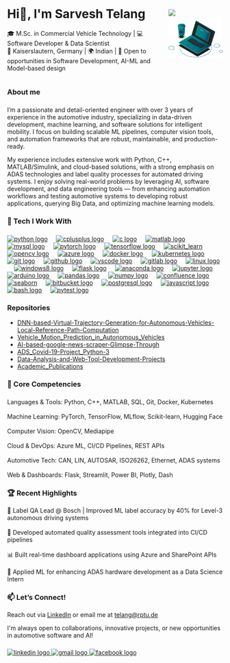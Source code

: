 <div style="display: flex; justify-content: space-between; align-items: center;">
  <div>
    <h1>Hi👋, I'm Sarvesh Telang</h1>
    <p align="left">🎓 M.Sc. in Commercial Vehicle Technology | 💻 Software Developer & Data Scientist<br>📍 Kaiserslautern, Germany | 🌍 Indian | 💼 Open to opportunities in Software Development, AI-ML and          Model-based design<br>
  </div>
  <div>
    <img src="https://visitor-badge.laobi.icu/badge?page_id=SarveshBTelang.SarveshBTelang&left_text=Profile%20Views" />
    <img src="ref.gif" alt="Reference" width="250"/>
  </div>
</div>

###

<h3 align="left">About me</h3>

###

<p align="left">I’m a passionate and detail-oriented engineer with over 3 years of experience in the automotive industry, specializing in data-driven development, machine learning, and software solutions for intelligent mobility. I focus on building scalable ML pipelines, computer vision tools, and automation frameworks that are robust, maintainable, and production-ready.</p> <p align="left">My experience includes extensive work with Python, C++, MATLAB/Simulink, and cloud-based solutions, with a strong emphasis on ADAS technologies and label quality processes for automated driving systems. I enjoy solving real-world problems by leveraging AI, software development, and data engineering tools — from enhancing automation workflows and testing automotive systems to developing robust applications, querying Big Data, and optimizing machine learning models.</p>

###

<h3 align="left">🚀 Tech I Work With</h3>

###

<div align="left">
  <a href="https://www.python.org/" target="_blank"><img src="https://cdn.jsdelivr.net/gh/devicons/devicon/icons/python/python-original.svg" height="40" alt="python logo" title="Python" /></a>
  <img width="12" />
  <a href="https://isocpp.org/" target="_blank"><img src="https://cdn.jsdelivr.net/gh/devicons/devicon/icons/cplusplus/cplusplus-original.svg" height="40" alt="cplusplus logo" title="C++" /></a>
  <img width="12" />
  <a href="https://en.wikipedia.org/wiki/C_(programming_language)" target="_blank"><img src="https://cdn.jsdelivr.net/gh/devicons/devicon/icons/c/c-original.svg" height="40" alt="c logo" title="C" /></a>
  <img width="12" />
  <a href="https://www.mathworks.com/products/matlab.html" target="_blank"><img src="https://cdn.jsdelivr.net/gh/devicons/devicon/icons/matlab/matlab-original.svg" height="40" alt="matlab logo" title="MATLAB" /></a>
  <img width="12" />
  <a href="https://www.mysql.com/" target="_blank"><img src="https://cdn.jsdelivr.net/gh/devicons/devicon/icons/mysql/mysql-original.svg" height="40" alt="mysql logo" title="MySQL" /></a>
  <img width="12" />
  <a href="https://pytorch.org/" target="_blank"><img src="https://cdn.jsdelivr.net/gh/devicons/devicon/icons/pytorch/pytorch-original.svg" height="40" alt="pytorch logo" title="PyTorch" /></a>
  <img width="12" />
  <a href="https://www.tensorflow.org/" target="_blank"><img src="https://cdn.jsdelivr.net/gh/devicons/devicon/icons/tensorflow/tensorflow-original.svg" height="40" alt="tensorflow logo" title="TensorFlow" /></a>
  <img width="12" />
  <a href="https://scikit-learn.org/" target="_blank"><img src="https://upload.wikimedia.org/wikipedia/commons/0/05/Scikit_learn_logo_small.svg" alt="scikit_learn" width="40" height="40" title="Scikit-learn" /></a>
  <img width="12" />
  <a href="https://opencv.org/" target="_blank"><img src="https://cdn.jsdelivr.net/gh/devicons/devicon/icons/opencv/opencv-original.svg" height="40" alt="opencv logo" title="OpenCV" /></a>
  <img width="12" />
  <a href="https://azure.microsoft.com/" target="_blank"><img src="https://cdn.jsdelivr.net/gh/devicons/devicon/icons/azure/azure-original.svg" height="40" alt="azure logo" title="Azure" /></a>
  <img width="12" />
  <a href="https://www.docker.com/" target="_blank"><img src="https://cdn.jsdelivr.net/gh/devicons/devicon/icons/docker/docker-original.svg" height="40" alt="docker logo" title="Docker" /></a>
  <img width="12" />
  <a href="https://kubernetes.io/" target="_blank"><img src="https://cdn.jsdelivr.net/gh/devicons/devicon/icons/kubernetes/kubernetes-plain.svg" height="40" alt="kubernetes logo" title="Kubernetes" /></a>
  <img width="12" />
  <a href="https://git-scm.com/" target="_blank"><img src="https://cdn.jsdelivr.net/gh/devicons/devicon/icons/git/git-original.svg" height="40" alt="git logo" title="Git" /></a>
  <img width="12" />
  <a href="https://github.com/" target="_blank"><img src="https://cdn.jsdelivr.net/gh/devicons/devicon/icons/github/github-original.svg" height="40" alt="github logo" title="GitHub" /></a>
  <img width="12" />
  <a href="https://code.visualstudio.com/" target="_blank"><img src="https://cdn.jsdelivr.net/gh/devicons/devicon/icons/vscode/vscode-original.svg" height="40" alt="vscode logo" title="VS Code" /></a>
  <img width="12" />
  <a href="https://gitlab.com/" target="_blank"><img src="https://cdn.jsdelivr.net/gh/devicons/devicon/icons/gitlab/gitlab-original.svg" height="40" alt="gitlab logo" title="GitLab" /></a>
  <img width="12" />
  <a href="https://www.linux.org/" target="_blank"><img src="https://cdn.jsdelivr.net/gh/devicons/devicon/icons/linux/linux-original.svg" height="40" alt="linux logo" title="Linux" /></a>
  <img width="12" />
  <a href="https://www.microsoft.com/en-us/windows" target="_blank"><img src="https://cdn.jsdelivr.net/gh/devicons/devicon/icons/windows8/windows8-original.svg" height="40" alt="windows8 logo" title="Windows" /></a>
  <img width="12" />
  <a href="https://flask.palletsprojects.com/" target="_blank"><img src="https://cdn.jsdelivr.net/gh/devicons/devicon/icons/flask/flask-original.svg" height="40" alt="flask logo" title="Flask" /></a>
  <img width="12" />
  <a href="https://www.anaconda.com/" target="_blank"><img src="https://cdn.jsdelivr.net/gh/devicons/devicon/icons/anaconda/anaconda-original.svg" height="40" alt="anaconda logo" title="Anaconda" /></a>
  <img width="12" />
  <a href="https://jupyter.org/" target="_blank"><img src="https://cdn.jsdelivr.net/gh/devicons/devicon/icons/jupyter/jupyter-original.svg" height="40" alt="jupyter logo" title="Jupyter" /></a>
  <img width="12" />
  <a href="https://www.arduino.cc/" target="_blank"><img src="https://cdn.jsdelivr.net/gh/devicons/devicon/icons/arduino/arduino-original.svg" height="40" alt="arduino logo" title="Arduino" /></a>
  <img width="12" />
  <a href="https://pandas.pydata.org/" target="_blank"><img src="https://cdn.jsdelivr.net/gh/devicons/devicon/icons/pandas/pandas-original.svg" height="40" alt="pandas logo" title="Pandas" /></a>
  <img width="12" />
  <a href="https://numpy.org/" target="_blank"><img src="https://cdn.jsdelivr.net/gh/devicons/devicon/icons/numpy/numpy-original.svg" height="40" alt="numpy logo" title="NumPy" /></a>
  <img width="12" />
  <a href="https://www.atlassian.com/software/confluence" target="_blank"><img src="https://cdn.jsdelivr.net/gh/devicons/devicon/icons/confluence/confluence-original.svg" height="40" alt="confluence logo" title="Confluence" /></a>
  <img width="12" />
  <a href="https://seaborn.pydata.org/" target="_blank"><img src="https://seaborn.pydata.org/_images/logo-mark-lightbg.svg" alt="seaborn" width="40" height="40" title="Seaborn" /></a>
  <img width="12" />
  <a href="https://bitbucket.org/" target="_blank"><img src="https://cdn.jsdelivr.net/gh/devicons/devicon/icons/bitbucket/bitbucket-original.svg" height="40" alt="bitbucket logo" title="Bitbucket" /></a>
  <img width="12" />
  <a href="https://www.postgresql.org/" target="_blank"><img src="https://cdn.jsdelivr.net/gh/devicons/devicon/icons/postgresql/postgresql-original.svg" height="40" alt="postgresql logo" title="PostgreSQL" /></a>
  <img width="12" />
  <a href="https://developer.mozilla.org/en-US/docs/Web/JavaScript" target="_blank"><img src="https://cdn.jsdelivr.net/gh/devicons/devicon/icons/javascript/javascript-original.svg" height="40" alt="javascript logo" title="JavaScript" /></a>
  <img width="12" />
  <a href="https://www.gnu.org/software/bash/" target="_blank"><img src="https://cdn.jsdelivr.net/gh/devicons/devicon/icons/bash/bash-original.svg" height="40" alt="bash logo" title="Bash" /></a>
  <img width="12" />
  <a href="https://pytest.org/" target="_blank"><img src="https://cdn.jsdelivr.net/gh/devicons/devicon/icons/pytest/pytest-original.svg" height="40" alt="pytest logo" title="Pytest" /></a>
</div>

###
<h3 align="left">Repositories</h3>

- [DNN-based-Virtual-Trajectory-Generation-for-Autonomous-Vehicles-Local-Reference-Path-Computation](https://github.com/SarveshBTelang/DNN-based-Virtual-Trajectory-Generation-for-Autonomous-Vehicles-Local-Reference-Path-Computation)
- [Vehicle_Motion_Prediction_in_Autonomous_Vehicles](https://github.com/SarveshBTelang/Vehicle_Motion_Prediction_in_Autonomous_Vehicles)
- [AI-based-google-news-scraper-Glimpse-Through](https://github.com/SarveshBTelang/AI-based-google-news-scraper-Glimpse-Through)
- [ADS_Covid-19-Project_Python-3](https://github.com/SarveshBTelang/ADS_Covid-19-Project_Python-3)
- [Data-Analysis-and-Web-Tool-Development-Projects](https://github.com/SarveshBTelang/Data-Analysis-and-Web-Tool-Development-Projects)
- [Academic_Publications](https://github.com/SarveshBTelang/Academic_Publications_Sarvesh_Telang)

###

<h3 align="left">🔧 Core Competencies</h3>

###
<p align="left">Languages & Tools: Python, C++, MATLAB, SQL, Git, Docker, Kubernetes<br><br>Machine Learning: PyTorch, TensorFlow, MLflow, Scikit-learn, Hugging Face<br><br>Computer Vision: OpenCV, Mediapipe<br><br>Cloud & DevOps: Azure ML, CI/CD Pipelines, REST APIs<br><br>Automotive Tech: CAN, LIN, AUTOSAR, ISO26262, Ethernet, ADAS systems<br><br>Web & Dashboards: Flask, Streamlit, Power BI, Plotly, Dash<br>
  
<h3 align="left">🏆 Recent Highlights</h3>

📌 Label QA Lead @ Bosch | Improved ML label accuracy by 40% for Level-3 autonomous driving systems<br><br>🚀 Developed automated quality assessment tools integrated into CI/CD pipelines<br><br>📊 Built real-time dashboard applications using Azure and SharePoint APIs<br><br>🤖 Applied ML for enhancing ADAS hardware development as a Data Science Intern</p>

###

<h3 align="left">📫 Let’s Connect!</h3>

Reach out via [LinkedIn](https://www.linkedin.com/in/sarvesh-telang-17916448/) or email me at [telang@rptu.de](mailto:telang@rptu.de)

I'm always open to collaborations, innovative projects, or new opportunities in automotive software and AI!

###

<div align="left">
  <a href="https://www.linkedin.com/in/sarvesh-telang-17916448/" target="_blank">
    <img src="https://raw.githubusercontent.com/maurodesouza/profile-readme-generator/master/src/assets/icons/social/linkedin/default.svg" width="52" height="40" alt="linkedin logo"  />
  </a>
  <a href="mailto:telang@rptu.de" target="_blank">
    <img src="https://raw.githubusercontent.com/maurodesouza/profile-readme-generator/master/src/assets/icons/social/gmail/default.svg" width="52" height="40" alt="gmail logo"  />
  </a>
  <a href="https://www.facebook.com/sarvesh.telang.5" target="_blank">
    <img src="https://raw.githubusercontent.com/maurodesouza/profile-readme-generator/master/src/assets/icons/social/facebook/default.svg" width="52" height="40" alt="facebook logo"  />
  </a>
</div>

###

